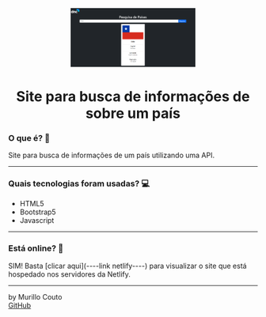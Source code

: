 <div align="center">
	<a href="(https://github.com/MurilloCouto/pesquisador-de-paises)" target="_blank">
		<img src="introIMGpaises.png" alt="IntroImage" width="50%"/>
	</a>
</div>

<div align="center">
	<h1>Site para busca de informações de sobre um país</h1>
</div>

### O que é? 🤔
Site para busca de informações de um país utilizando uma API.
<hr>

### Quais tecnologias foram usadas? 💻
- HTML5
- Bootstrap5
- Javascript
<hr>

### Está online? 📡
SIM! Basta [clicar aqui](----link netlify----) para visualizar o site que está hospedado nos servidores da Netlify.
<hr>

by Murillo Couto<br>
[GitHub](https://github.com/MurilloCouto)
